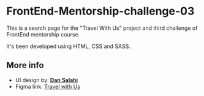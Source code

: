 
# FrontEnd-Mentorship-challenge-03

This is a search page for the "Travel With Us" project and third challenge of FrontEnd mentorship course.

It's been developed using HTML, CSS and SASS.


## More info

- UI design by: **[Dan Salahi](https://github.com/dansalahi)**
- Figma link: [Travel with Us](https://www.figma.com/file/xGrhf4dmJR56rEamj4n5ba/Travel-with-us-danial-salahi-front-end-mentorship)
